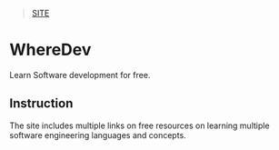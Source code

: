 > [SITE](https://markussdemidovs.github.io/WhereDev/)


# WhereDev
Learn Software development for free.

## Instruction
The site includes multiple links on free resources on learning multiple software engineering languages and concepts.
